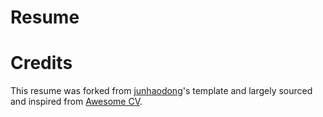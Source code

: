 # Resume

<object data="/resume.pdf" type="application/pdf" width="100%"></object>

# Credits

This resume was forked from [junhaodong](https://github.com/junhaodong/resume)'s template and largely sourced and inspired from [Awesome CV](https://github.com/posquit0/Awesome-CV).
